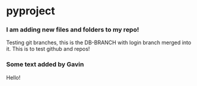 # pyproject

### I am adding new files and folders to my repo!

Testing git branches, this is the DB-BRANCH with login branch merged into it.
This is to test github and repos!

### Some text added by Gavin

Hello!
